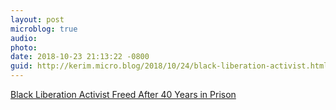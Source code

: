 ```yaml
---
layout: post
microblog: true
audio: 
photo: 
date: 2018-10-23 21:13:22 -0800
guid: http://kerim.micro.blog/2018/10/24/black-liberation-activist.html
---
```

[Black Liberation Activist Freed After 40 Years in Prison](https://www.telesurtv.net/english/news/Black-Liberation-Activist-Freed-After-40-Years-in-Prison-20181023-0014.html)
